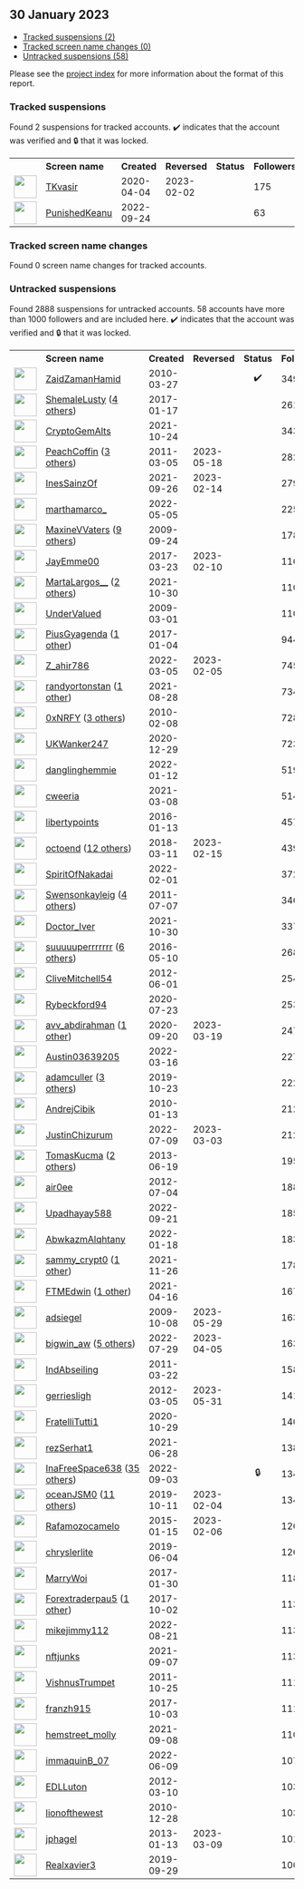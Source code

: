 ## 30 January 2023

* [Tracked suspensions (2)](#tracked-suspensions)
* [Tracked screen name changes (0)](#tracked-screen-name-changes)
* [Untracked suspensions (58)](#untracked-suspensions)

Please see the [project index](https://github.com/travisbrown/twitter-watch) for more information about the format of this report.

### Tracked suspensions

Found 2 suspensions for tracked accounts.
  ✔️ indicates that the account was verified and 🔒 that it was locked.

<table>
    <tr>
        <th></th>
        <th align="left">Screen name</th>
        <th align="left">Created</th>
        <th align="left">Reversed</th>
        <th align="left">Status</th>
        <th align="left">Followers</th>
        <th align="left">Ranking</th></tr>
    </tr>
        <tr>
            <td><a href="https://twitter.com/intent/user?user_id=1246249782596812800">
                <img src="https://pbs.twimg.com/profile_images/1270744423287193600/07dZkXPh_normal.jpg" width="40px" height="40px" align="center"/></a>
            </td>
            <td>
                <a href="https://twitter.com/TKvasir">TKvasir</a></td>
            <td>2020-04-04</td>
            <td>2023-02-02</td>
            <td align="center"></td>
            <td>175</td>
            <td>38565</td>
        </tr>
        <tr>
            <td><a href="https://twitter.com/intent/user?user_id=1573803442199486464">
                <img src="https://pbs.twimg.com/profile_images/1573803849776873472/fJyDRHEc_normal.jpg" width="40px" height="40px" align="center"/></a>
            </td>
            <td>
                <a href="https://twitter.com/PunishedKeanu">PunishedKeanu</a></td>
            <td>2022-09-24</td>
            <td></td>
            <td align="center"></td>
            <td>63</td>
            <td>97736</td>
        </tr></table>

### Tracked screen name changes

Found 0 screen name changes for tracked accounts.

### Untracked suspensions

Found 2888 suspensions for untracked accounts.
58 accounts have more than 1000 followers and are included here.
  ✔️ indicates that the account was verified and 🔒 that it was locked.

<table>
    <tr>
        <th></th>
        <th align="left">Screen name</th>
        <th align="left">Created</th>
        <th align="left">Reversed</th>
        <th align="left">Status</th>
        <th align="left">Followers</th>
    </tr>
        <tr>
            <td><a href="https://twitter.com/intent/user?user_id=126966274">
                <img src="https://pbs.twimg.com/profile_images/1581419959808319488/ckP-44_i_normal.jpg" width="40px" height="40px" align="center"/></a>
            </td>
            <td>
                <a href="https://twitter.com/ZaidZamanHamid">ZaidZamanHamid</a></td>
            <td>2010-03-27</td>
            <td></td>
            <td align="center">✔️</td>
            <td>349761</td>
        </tr>
        <tr>
            <td><a href="https://twitter.com/intent/user?user_id=821374953173852160">
                <img src="https://pbs.twimg.com/profile_images/1371363857067769859/YPhAZ8bi_normal.png" width="40px" height="40px" align="center"/></a>
            </td>
            <td>
                <a href="https://twitter.com/ShemaleLusty">ShemaleLusty</a>&nbsp;(<a href="https://api.memory.lol/v1/tw/id/821374953173852160">4 others</a>)&nbsp;</td>
            <td>2017-01-17</td>
            <td></td>
            <td align="center"></td>
            <td>261586</td>
        </tr>
        <tr>
            <td><a href="https://twitter.com/intent/user?user_id=1452337827711045635">
                <img src="https://pbs.twimg.com/profile_images/1585377740357877760/pkTOYrab_normal.jpg" width="40px" height="40px" align="center"/></a>
            </td>
            <td>
                <a href="https://twitter.com/CryptoGemAlts">CryptoGemAlts</a></td>
            <td>2021-10-24</td>
            <td></td>
            <td align="center"></td>
            <td>34316</td>
        </tr>
        <tr>
            <td><a href="https://twitter.com/intent/user?user_id=261061836">
                <img src="https://pbs.twimg.com/profile_images/920153895099355136/jRJTS-YQ_normal.jpg" width="40px" height="40px" align="center"/></a>
            </td>
            <td>
                <a href="https://twitter.com/PeachCoffin">PeachCoffin</a>&nbsp;(<a href="https://api.memory.lol/v1/tw/id/261061836">3 others</a>)&nbsp;</td>
            <td>2011-03-05</td>
            <td>2023-05-18</td>
            <td align="center"></td>
            <td>28250</td>
        </tr>
        <tr>
            <td><a href="https://twitter.com/intent/user?user_id=1442117452440113161">
                <img src="https://pbs.twimg.com/profile_images/1523696719992610818/9Fl1amLt_normal.jpg" width="40px" height="40px" align="center"/></a>
            </td>
            <td>
                <a href="https://twitter.com/InesSainzOf">InesSainzOf</a></td>
            <td>2021-09-26</td>
            <td>2023-02-14</td>
            <td align="center"></td>
            <td>27903</td>
        </tr>
        <tr>
            <td><a href="https://twitter.com/intent/user?user_id=1522276598199771136">
                <img src="https://pbs.twimg.com/profile_images/1552925060645765120/ZNi3ok0A_normal.jpg" width="40px" height="40px" align="center"/></a>
            </td>
            <td>
                <a href="https://twitter.com/marthamarco_">marthamarco_</a></td>
            <td>2022-05-05</td>
            <td></td>
            <td align="center"></td>
            <td>22567</td>
        </tr>
        <tr>
            <td><a href="https://twitter.com/intent/user?user_id=77012250">
                <img src="https://pbs.twimg.com/profile_images/872592112327565312/ZLdK3xB8_normal.jpg" width="40px" height="40px" align="center"/></a>
            </td>
            <td>
                <a href="https://twitter.com/MaxineVVaters">MaxineVVaters</a>&nbsp;(<a href="https://api.memory.lol/v1/tw/id/77012250">9 others</a>)&nbsp;</td>
            <td>2009-09-24</td>
            <td></td>
            <td align="center"></td>
            <td>17852</td>
        </tr>
        <tr>
            <td><a href="https://twitter.com/intent/user?user_id=844935564897878016">
                <img src="https://pbs.twimg.com/profile_images/935996199517143041/bTWIn_lr_normal.jpg" width="40px" height="40px" align="center"/></a>
            </td>
            <td>
                <a href="https://twitter.com/JayEmme00">JayEmme00</a></td>
            <td>2017-03-23</td>
            <td>2023-02-10</td>
            <td align="center"></td>
            <td>11655</td>
        </tr>
        <tr>
            <td><a href="https://twitter.com/intent/user?user_id=1454582717375385603">
                <img src="https://pbs.twimg.com/profile_images/1592602042165444608/32vT2mem_normal.jpg" width="40px" height="40px" align="center"/></a>
            </td>
            <td>
                <a href="https://twitter.com/MartaLargos__">MartaLargos__</a>&nbsp;(<a href="https://api.memory.lol/v1/tw/id/1454582717375385603">2 others</a>)&nbsp;</td>
            <td>2021-10-30</td>
            <td></td>
            <td align="center"></td>
            <td>11073</td>
        </tr>
        <tr>
            <td><a href="https://twitter.com/intent/user?user_id=22341610">
                <img src="https://pbs.twimg.com/profile_images/1598244000841887744/AOtTOh3V_normal.jpg" width="40px" height="40px" align="center"/></a>
            </td>
            <td>
                <a href="https://twitter.com/UnderValued">UnderValued</a></td>
            <td>2009-03-01</td>
            <td></td>
            <td align="center"></td>
            <td>11049</td>
        </tr>
        <tr>
            <td><a href="https://twitter.com/intent/user?user_id=816571909752188928">
                <img src="https://pbs.twimg.com/profile_images/1511452139935215617/IpsUBP-u_normal.jpg" width="40px" height="40px" align="center"/></a>
            </td>
            <td>
                <a href="https://twitter.com/PiusGyagenda">PiusGyagenda</a>&nbsp;(<a href="https://api.memory.lol/v1/tw/id/816571909752188928">1 other</a>)&nbsp;</td>
            <td>2017-01-04</td>
            <td></td>
            <td align="center"></td>
            <td>9441</td>
        </tr>
        <tr>
            <td><a href="https://twitter.com/intent/user?user_id=1499940799601164290">
                <img src="https://pbs.twimg.com/profile_images/1568807675290390528/57Qp-5tE_normal.jpg" width="40px" height="40px" align="center"/></a>
            </td>
            <td>
                <a href="https://twitter.com/Z_ahir786">Z_ahir786</a></td>
            <td>2022-03-05</td>
            <td>2023-02-05</td>
            <td align="center"></td>
            <td>7455</td>
        </tr>
        <tr>
            <td><a href="https://twitter.com/intent/user?user_id=1431726535644434434">
                <img src="https://pbs.twimg.com/profile_images/1586690563465793537/VbnCspyb_normal.jpg" width="40px" height="40px" align="center"/></a>
            </td>
            <td>
                <a href="https://twitter.com/randyortonstan">randyortonstan</a>&nbsp;(<a href="https://api.memory.lol/v1/tw/id/1431726535644434434">1 other</a>)&nbsp;</td>
            <td>2021-08-28</td>
            <td></td>
            <td align="center"></td>
            <td>7341</td>
        </tr>
        <tr>
            <td><a href="https://twitter.com/intent/user?user_id=112456095">
                <img src="https://pbs.twimg.com/profile_images/1595536874910928896/U2jmfnic_normal.jpg" width="40px" height="40px" align="center"/></a>
            </td>
            <td>
                <a href="https://twitter.com/0xNRFY">0xNRFY</a>&nbsp;(<a href="https://api.memory.lol/v1/tw/id/112456095">3 others</a>)&nbsp;</td>
            <td>2010-02-08</td>
            <td></td>
            <td align="center"></td>
            <td>7282</td>
        </tr>
        <tr>
            <td><a href="https://twitter.com/intent/user?user_id=1343731925878534144">
                <img src="https://pbs.twimg.com/profile_images/1470607180521000965/V1s-ZIOE_normal.jpg" width="40px" height="40px" align="center"/></a>
            </td>
            <td>
                <a href="https://twitter.com/UKWanker247">UKWanker247</a></td>
            <td>2020-12-29</td>
            <td></td>
            <td align="center"></td>
            <td>7233</td>
        </tr>
        <tr>
            <td><a href="https://twitter.com/intent/user?user_id=1481405859414560769">
                <img src="https://pbs.twimg.com/profile_images/1590848420025180161/FCnyZ-Nw_normal.jpg" width="40px" height="40px" align="center"/></a>
            </td>
            <td>
                <a href="https://twitter.com/danglinghemmie">danglinghemmie</a></td>
            <td>2022-01-12</td>
            <td></td>
            <td align="center"></td>
            <td>5190</td>
        </tr>
        <tr>
            <td><a href="https://twitter.com/intent/user?user_id=1368911037181796360">
                <img src="https://pbs.twimg.com/profile_images/1592971821036752896/_aXFeJYD_normal.jpg" width="40px" height="40px" align="center"/></a>
            </td>
            <td>
                <a href="https://twitter.com/cweeria">cweeria</a></td>
            <td>2021-03-08</td>
            <td></td>
            <td align="center"></td>
            <td>5145</td>
        </tr>
        <tr>
            <td><a href="https://twitter.com/intent/user?user_id=4753880594">
                <img src="https://pbs.twimg.com/profile_images/1598891544349753345/qYgjDfQv_normal.jpg" width="40px" height="40px" align="center"/></a>
            </td>
            <td>
                <a href="https://twitter.com/libertypoints">libertypoints</a></td>
            <td>2016-01-13</td>
            <td></td>
            <td align="center"></td>
            <td>4576</td>
        </tr>
        <tr>
            <td><a href="https://twitter.com/intent/user?user_id=972834861734969344">
                <img src="https://pbs.twimg.com/profile_images/1564495065107443712/Xt6_TISA_normal.jpg" width="40px" height="40px" align="center"/></a>
            </td>
            <td>
                <a href="https://twitter.com/octoend">octoend</a>&nbsp;(<a href="https://api.memory.lol/v1/tw/id/972834861734969344">12 others</a>)&nbsp;</td>
            <td>2018-03-11</td>
            <td>2023-02-15</td>
            <td align="center"></td>
            <td>4398</td>
        </tr>
        <tr>
            <td><a href="https://twitter.com/intent/user?user_id=1488460186184519682">
                <img src="https://pbs.twimg.com/profile_images/1595479444302577666/ZCHPRH67_normal.png" width="40px" height="40px" align="center"/></a>
            </td>
            <td>
                <a href="https://twitter.com/SpiritOfNakadai">SpiritOfNakadai</a></td>
            <td>2022-02-01</td>
            <td></td>
            <td align="center"></td>
            <td>3723</td>
        </tr>
        <tr>
            <td><a href="https://twitter.com/intent/user?user_id=331173947">
                <img src="https://pbs.twimg.com/profile_images/1302709635753877517/vXOYmUhD_normal.jpg" width="40px" height="40px" align="center"/></a>
            </td>
            <td>
                <a href="https://twitter.com/Swensonkayleig">Swensonkayleig</a>&nbsp;(<a href="https://api.memory.lol/v1/tw/id/331173947">4 others</a>)&nbsp;</td>
            <td>2011-07-07</td>
            <td></td>
            <td align="center"></td>
            <td>3468</td>
        </tr>
        <tr>
            <td><a href="https://twitter.com/intent/user?user_id=1454485881331466242">
                <img src="https://pbs.twimg.com/profile_images/1487183983440195584/E2Jvv2iQ_normal.jpg" width="40px" height="40px" align="center"/></a>
            </td>
            <td>
                <a href="https://twitter.com/Doctor_Iver">Doctor_Iver</a></td>
            <td>2021-10-30</td>
            <td></td>
            <td align="center"></td>
            <td>3370</td>
        </tr>
        <tr>
            <td><a href="https://twitter.com/intent/user?user_id=729995359435501568">
                <img src="https://pbs.twimg.com/profile_images/1596844568825450499/_HdLsNWV_normal.jpg" width="40px" height="40px" align="center"/></a>
            </td>
            <td>
                <a href="https://twitter.com/suuuuuperrrrrrr">suuuuuperrrrrrr</a>&nbsp;(<a href="https://api.memory.lol/v1/tw/id/729995359435501568">6 others</a>)&nbsp;</td>
            <td>2016-05-10</td>
            <td></td>
            <td align="center"></td>
            <td>2687</td>
        </tr>
        <tr>
            <td><a href="https://twitter.com/intent/user?user_id=596877784">
                <img src="https://pbs.twimg.com/profile_images/1548605114847477763/n87iWePh_normal.jpg" width="40px" height="40px" align="center"/></a>
            </td>
            <td>
                <a href="https://twitter.com/CliveMitchell54">CliveMitchell54</a></td>
            <td>2012-06-01</td>
            <td></td>
            <td align="center"></td>
            <td>2542</td>
        </tr>
        <tr>
            <td><a href="https://twitter.com/intent/user?user_id=1286384461320527873">
                <img src="https://pbs.twimg.com/profile_images/1598847177471758336/M1rxTCV5_normal.jpg" width="40px" height="40px" align="center"/></a>
            </td>
            <td>
                <a href="https://twitter.com/Rybeckford94">Rybeckford94</a></td>
            <td>2020-07-23</td>
            <td></td>
            <td align="center"></td>
            <td>2530</td>
        </tr>
        <tr>
            <td><a href="https://twitter.com/intent/user?user_id=1307689567009599490">
                <img src="https://pbs.twimg.com/profile_images/1313167909078929410/4OULn4xY_normal.jpg" width="40px" height="40px" align="center"/></a>
            </td>
            <td>
                <a href="https://twitter.com/avv_abdirahman">avv_abdirahman</a>&nbsp;(<a href="https://api.memory.lol/v1/tw/id/1307689567009599490">1 other</a>)&nbsp;</td>
            <td>2020-09-20</td>
            <td>2023-03-19</td>
            <td align="center"></td>
            <td>2473</td>
        </tr>
        <tr>
            <td><a href="https://twitter.com/intent/user?user_id=1504048782232723465">
                <img src="https://pbs.twimg.com/profile_images/1572770313582026752/JquAK0Gs_normal.jpg" width="40px" height="40px" align="center"/></a>
            </td>
            <td>
                <a href="https://twitter.com/Austin03639205">Austin03639205</a></td>
            <td>2022-03-16</td>
            <td></td>
            <td align="center"></td>
            <td>2276</td>
        </tr>
        <tr>
            <td><a href="https://twitter.com/intent/user?user_id=1186821062052503553">
                <img src="https://pbs.twimg.com/profile_images/1594787673528475666/BfmRhcSa_normal.jpg" width="40px" height="40px" align="center"/></a>
            </td>
            <td>
                <a href="https://twitter.com/adamculler">adamculler</a>&nbsp;(<a href="https://api.memory.lol/v1/tw/id/1186821062052503553">3 others</a>)&nbsp;</td>
            <td>2019-10-23</td>
            <td></td>
            <td align="center"></td>
            <td>2228</td>
        </tr>
        <tr>
            <td><a href="https://twitter.com/intent/user?user_id=104576792">
                <img src="https://pbs.twimg.com/profile_images/1394037822567419906/fiBm_YSY_normal.jpg" width="40px" height="40px" align="center"/></a>
            </td>
            <td>
                <a href="https://twitter.com/AndrejCibik">AndrejCibik</a></td>
            <td>2010-01-13</td>
            <td></td>
            <td align="center"></td>
            <td>2129</td>
        </tr>
        <tr>
            <td><a href="https://twitter.com/intent/user?user_id=1545683336307294210">
                <img src="https://pbs.twimg.com/profile_images/1590011296648499200/8CQo-Chs_normal.jpg" width="40px" height="40px" align="center"/></a>
            </td>
            <td>
                <a href="https://twitter.com/JustinChizurum">JustinChizurum</a></td>
            <td>2022-07-09</td>
            <td>2023-03-03</td>
            <td align="center"></td>
            <td>2121</td>
        </tr>
        <tr>
            <td><a href="https://twitter.com/intent/user?user_id=1530677400">
                <img src="https://pbs.twimg.com/profile_images/1582138436634480658/laEDE-yy_normal.jpg" width="40px" height="40px" align="center"/></a>
            </td>
            <td>
                <a href="https://twitter.com/TomasKucma">TomasKucma</a>&nbsp;(<a href="https://api.memory.lol/v1/tw/id/1530677400">2 others</a>)&nbsp;</td>
            <td>2013-06-19</td>
            <td></td>
            <td align="center"></td>
            <td>1953</td>
        </tr>
        <tr>
            <td><a href="https://twitter.com/intent/user?user_id=626233086">
                <img src="https://pbs.twimg.com/profile_images/1583271099462258690/LMhPEuLo_normal.jpg" width="40px" height="40px" align="center"/></a>
            </td>
            <td>
                <a href="https://twitter.com/air0ee">air0ee</a></td>
            <td>2012-07-04</td>
            <td></td>
            <td align="center"></td>
            <td>1884</td>
        </tr>
        <tr>
            <td><a href="https://twitter.com/intent/user?user_id=1572541719761264641">
                <img src="https://pbs.twimg.com/profile_images/1576829776043855873/p1-UrEIW_normal.jpg" width="40px" height="40px" align="center"/></a>
            </td>
            <td>
                <a href="https://twitter.com/Upadhayay588">Upadhayay588</a></td>
            <td>2022-09-21</td>
            <td></td>
            <td align="center"></td>
            <td>1856</td>
        </tr>
        <tr>
            <td><a href="https://twitter.com/intent/user?user_id=1483483013006639114">
                <img src="https://pbs.twimg.com/profile_images/1598806153294749705/402MpSx0_normal.jpg" width="40px" height="40px" align="center"/></a>
            </td>
            <td>
                <a href="https://twitter.com/AbwkazmAlqhtany">AbwkazmAlqhtany</a></td>
            <td>2022-01-18</td>
            <td></td>
            <td align="center"></td>
            <td>1831</td>
        </tr>
        <tr>
            <td><a href="https://twitter.com/intent/user?user_id=1464321975178964993">
                <img src="https://pbs.twimg.com/profile_images/1566121482996142081/FNOeeQlU_normal.jpg" width="40px" height="40px" align="center"/></a>
            </td>
            <td>
                <a href="https://twitter.com/sammy_crypt0">sammy_crypt0</a>&nbsp;(<a href="https://api.memory.lol/v1/tw/id/1464321975178964993">1 other</a>)&nbsp;</td>
            <td>2021-11-26</td>
            <td></td>
            <td align="center"></td>
            <td>1786</td>
        </tr>
        <tr>
            <td><a href="https://twitter.com/intent/user?user_id=1382878554937905154">
                <img src="https://pbs.twimg.com/profile_images/1558799502995345410/ex1wj-0J_normal.jpg" width="40px" height="40px" align="center"/></a>
            </td>
            <td>
                <a href="https://twitter.com/FTMEdwin">FTMEdwin</a>&nbsp;(<a href="https://api.memory.lol/v1/tw/id/1382878554937905154">1 other</a>)&nbsp;</td>
            <td>2021-04-16</td>
            <td></td>
            <td align="center"></td>
            <td>1673</td>
        </tr>
        <tr>
            <td><a href="https://twitter.com/intent/user?user_id=80744878">
                <img src="https://pbs.twimg.com/profile_images/614609961587376128/oHFYkJTe_normal.jpg" width="40px" height="40px" align="center"/></a>
            </td>
            <td>
                <a href="https://twitter.com/adsiegel">adsiegel</a></td>
            <td>2009-10-08</td>
            <td>2023-05-29</td>
            <td align="center"></td>
            <td>1638</td>
        </tr>
        <tr>
            <td><a href="https://twitter.com/intent/user?user_id=1552987948055834624">
                <img src="https://pbs.twimg.com/profile_images/1597567130102206464/aEDMRhuP_normal.jpg" width="40px" height="40px" align="center"/></a>
            </td>
            <td>
                <a href="https://twitter.com/bigwin_aw">bigwin_aw</a>&nbsp;(<a href="https://api.memory.lol/v1/tw/id/1552987948055834624">5 others</a>)&nbsp;</td>
            <td>2022-07-29</td>
            <td>2023-04-05</td>
            <td align="center"></td>
            <td>1637</td>
        </tr>
        <tr>
            <td><a href="https://twitter.com/intent/user?user_id=270531507">
                <img src="https://pbs.twimg.com/profile_images/1474139026261266436/37974D-4_normal.jpg" width="40px" height="40px" align="center"/></a>
            </td>
            <td>
                <a href="https://twitter.com/IndAbseiling">IndAbseiling</a></td>
            <td>2011-03-22</td>
            <td></td>
            <td align="center"></td>
            <td>1589</td>
        </tr>
        <tr>
            <td><a href="https://twitter.com/intent/user?user_id=515283007">
                <img src="https://pbs.twimg.com/profile_images/1597694212350279682/uW3ESgZJ_normal.jpg" width="40px" height="40px" align="center"/></a>
            </td>
            <td>
                <a href="https://twitter.com/gerriesligh">gerriesligh</a></td>
            <td>2012-03-05</td>
            <td>2023-05-31</td>
            <td align="center"></td>
            <td>1415</td>
        </tr>
        <tr>
            <td><a href="https://twitter.com/intent/user?user_id=1321796161145954304">
                <img src="https://pbs.twimg.com/profile_images/1324837712457723904/iLwd1W_t_normal.jpg" width="40px" height="40px" align="center"/></a>
            </td>
            <td>
                <a href="https://twitter.com/FratelliTutti1">FratelliTutti1</a></td>
            <td>2020-10-29</td>
            <td></td>
            <td align="center"></td>
            <td>1406</td>
        </tr>
        <tr>
            <td><a href="https://twitter.com/intent/user?user_id=1409559727751716876">
                <img src="https://pbs.twimg.com/profile_images/1597311480059383808/mJ6If4-x_normal.jpg" width="40px" height="40px" align="center"/></a>
            </td>
            <td>
                <a href="https://twitter.com/rezSerhat1">rezSerhat1</a></td>
            <td>2021-06-28</td>
            <td></td>
            <td align="center"></td>
            <td>1384</td>
        </tr>
        <tr>
            <td><a href="https://twitter.com/intent/user?user_id=1565989366756810753">
                <img src="https://pbs.twimg.com/profile_images/1575009706455678977/AC3ybgTK_normal.jpg" width="40px" height="40px" align="center"/></a>
            </td>
            <td>
                <a href="https://twitter.com/InaFreeSpace638">InaFreeSpace638</a>&nbsp;(<a href="https://api.memory.lol/v1/tw/id/1565989366756810753">35 others</a>)&nbsp;</td>
            <td>2022-09-03</td>
            <td></td>
            <td align="center">🔒</td>
            <td>1348</td>
        </tr>
        <tr>
            <td><a href="https://twitter.com/intent/user?user_id=1182629121286754305">
                <img src="https://pbs.twimg.com/profile_images/1435961429484457987/8NnJCl8f_normal.jpg" width="40px" height="40px" align="center"/></a>
            </td>
            <td>
                <a href="https://twitter.com/oceanJSM0">oceanJSM0</a>&nbsp;(<a href="https://api.memory.lol/v1/tw/id/1182629121286754305">11 others</a>)&nbsp;</td>
            <td>2019-10-11</td>
            <td>2023-02-04</td>
            <td align="center"></td>
            <td>1345</td>
        </tr>
        <tr>
            <td><a href="https://twitter.com/intent/user?user_id=2979138389">
                <img src="https://pbs.twimg.com/profile_images/1551310910911877122/BR1tThIr_normal.jpg" width="40px" height="40px" align="center"/></a>
            </td>
            <td>
                <a href="https://twitter.com/Rafamozocamelo">Rafamozocamelo</a></td>
            <td>2015-01-15</td>
            <td>2023-02-06</td>
            <td align="center"></td>
            <td>1269</td>
        </tr>
        <tr>
            <td><a href="https://twitter.com/intent/user?user_id=1135849431939657728">
                <img src="https://pbs.twimg.com/profile_images/1467410624145772547/t4L9nyLv_normal.jpg" width="40px" height="40px" align="center"/></a>
            </td>
            <td>
                <a href="https://twitter.com/chryslerlite">chryslerlite</a></td>
            <td>2019-06-04</td>
            <td></td>
            <td align="center"></td>
            <td>1262</td>
        </tr>
        <tr>
            <td><a href="https://twitter.com/intent/user?user_id=825999824734392324">
                <img src="https://pbs.twimg.com/profile_images/1597269640631164929/Xt0dCLVA_normal.jpg" width="40px" height="40px" align="center"/></a>
            </td>
            <td>
                <a href="https://twitter.com/MarryWoi">MarryWoi</a></td>
            <td>2017-01-30</td>
            <td></td>
            <td align="center"></td>
            <td>1189</td>
        </tr>
        <tr>
            <td><a href="https://twitter.com/intent/user?user_id=914797748716785666">
                <img src="https://pbs.twimg.com/profile_images/1585227538967699457/OmNJ0Ov5_normal.jpg" width="40px" height="40px" align="center"/></a>
            </td>
            <td>
                <a href="https://twitter.com/Forextraderpau5">Forextraderpau5</a>&nbsp;(<a href="https://api.memory.lol/v1/tw/id/914797748716785666">1 other</a>)&nbsp;</td>
            <td>2017-10-02</td>
            <td></td>
            <td align="center"></td>
            <td>1139</td>
        </tr>
        <tr>
            <td><a href="https://twitter.com/intent/user?user_id=1561159340240814081">
                <img src="https://pbs.twimg.com/profile_images/1593855498448781315/D6G1KVli_normal.jpg" width="40px" height="40px" align="center"/></a>
            </td>
            <td>
                <a href="https://twitter.com/mikejimmy112">mikejimmy112</a></td>
            <td>2022-08-21</td>
            <td></td>
            <td align="center"></td>
            <td>1138</td>
        </tr>
        <tr>
            <td><a href="https://twitter.com/intent/user?user_id=1435087208332111874">
                <img src="https://pbs.twimg.com/profile_images/1499975974036951040/7crhlqNO_normal.jpg" width="40px" height="40px" align="center"/></a>
            </td>
            <td>
                <a href="https://twitter.com/nftjunks">nftjunks</a></td>
            <td>2021-09-07</td>
            <td></td>
            <td align="center"></td>
            <td>1136</td>
        </tr>
        <tr>
            <td><a href="https://twitter.com/intent/user?user_id=398170523">
                <img src="https://pbs.twimg.com/profile_images/905153863459753985/oCMWeClr_normal.jpg" width="40px" height="40px" align="center"/></a>
            </td>
            <td>
                <a href="https://twitter.com/VishnusTrumpet">VishnusTrumpet</a></td>
            <td>2011-10-25</td>
            <td></td>
            <td align="center"></td>
            <td>1117</td>
        </tr>
        <tr>
            <td><a href="https://twitter.com/intent/user?user_id=915319817044938752">
                <img src="https://pbs.twimg.com/profile_images/1403448042536247296/_FaMRnQD_normal.jpg" width="40px" height="40px" align="center"/></a>
            </td>
            <td>
                <a href="https://twitter.com/franzh915">franzh915</a></td>
            <td>2017-10-03</td>
            <td></td>
            <td align="center"></td>
            <td>1111</td>
        </tr>
        <tr>
            <td><a href="https://twitter.com/intent/user?user_id=1435548884957270022">
                <img src="https://pbs.twimg.com/profile_images/1435549300147298309/zW8-lykh_normal.jpg" width="40px" height="40px" align="center"/></a>
            </td>
            <td>
                <a href="https://twitter.com/hemstreet_molly">hemstreet_molly</a></td>
            <td>2021-09-08</td>
            <td></td>
            <td align="center"></td>
            <td>1105</td>
        </tr>
        <tr>
            <td><a href="https://twitter.com/intent/user?user_id=1534820074678370305">
                <img src="https://pbs.twimg.com/profile_images/1553021075868602369/RwtlYIrM_normal.jpg" width="40px" height="40px" align="center"/></a>
            </td>
            <td>
                <a href="https://twitter.com/immaquinB_07">immaquinB_07</a></td>
            <td>2022-06-09</td>
            <td></td>
            <td align="center"></td>
            <td>1076</td>
        </tr>
        <tr>
            <td><a href="https://twitter.com/intent/user?user_id=520817152">
                <img src="https://pbs.twimg.com/profile_images/1887284323/50285_150526491627597_1973430348_n_normal.jpg" width="40px" height="40px" align="center"/></a>
            </td>
            <td>
                <a href="https://twitter.com/EDLLuton">EDLLuton</a></td>
            <td>2012-03-10</td>
            <td></td>
            <td align="center"></td>
            <td>1039</td>
        </tr>
        <tr>
            <td><a href="https://twitter.com/intent/user?user_id=231421090">
                <img src="https://pbs.twimg.com/profile_images/1566107436469157888/ewLp0O7X_normal.jpg" width="40px" height="40px" align="center"/></a>
            </td>
            <td>
                <a href="https://twitter.com/lionofthewest">lionofthewest</a></td>
            <td>2010-12-28</td>
            <td></td>
            <td align="center"></td>
            <td>1035</td>
        </tr>
        <tr>
            <td><a href="https://twitter.com/intent/user?user_id=1084492086">
                <img src="https://abs.twimg.com/sticky/default_profile_images/default_profile_normal.png" width="40px" height="40px" align="center"/></a>
            </td>
            <td>
                <a href="https://twitter.com/jphagel">jphagel</a></td>
            <td>2013-01-13</td>
            <td>2023-03-09</td>
            <td align="center"></td>
            <td>1011</td>
        </tr>
        <tr>
            <td><a href="https://twitter.com/intent/user?user_id=1178355697018384385">
                <img src="https://pbs.twimg.com/profile_images/1555212329117270016/UDe2Au3k_normal.jpg" width="40px" height="40px" align="center"/></a>
            </td>
            <td>
                <a href="https://twitter.com/Realxavier3">Realxavier3</a></td>
            <td>2019-09-29</td>
            <td></td>
            <td align="center"></td>
            <td>1007</td>
        </tr></table>
